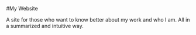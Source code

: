 #My Website

A site for those who want to know better about my work and who I am. All in a summarized and intuitive way.
